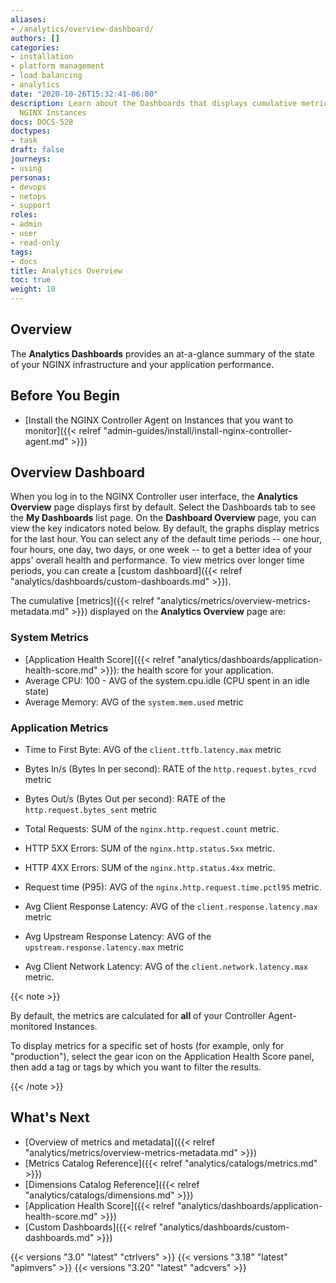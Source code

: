 ```yaml
---
aliases:
- /analytics/overview-dashboard/
authors: []
categories:
- installation
- platform management
- load balancing
- analytics
date: "2020-10-26T15:32:41-06:00"
description: Learn about the Dashboards that displays cumulative metrics for your
  NGINX Instances
docs: DOCS-528
doctypes:
- task
draft: false
journeys:
- using
personas:
- devops
- netops
- support
roles:
- admin
- user
- read-only
tags:
- docs
title: Analytics Overview
toc: true
weight: 10
---
```


## Overview

The **Analytics Dashboards** provides an at-a-glance summary of the state of your NGINX infrastructure and your application performance.

## Before You Begin

* [Install the NGINX Controller Agent on Instances that you want to monitor]({{< relref "admin-guides/install/install-nginx-controller-agent.md" >}})

## Overview Dashboard

When you log in to the NGINX Controller user interface, the **Analytics Overview** page displays first by default. Select the Dashboards tab to see the **My Dashboards** list page. On the **Dashboard Overview** page, you can view the key indicators noted below. By default, the graphs display metrics for the last hour. You can select any of the default time periods -- one hour, four hours, one day, two days, or one week -- to get a better idea of your apps' overall health and performance. To view metrics over longer time periods, you can create a [custom dashboard]({{< relref "analytics/dashboards/custom-dashboards.md" >}}).

The cumulative [metrics]({{< relref "analytics/metrics/overview-metrics-metadata.md" >}}) displayed on the **Analytics Overview** page are:

### System Metrics

* [Application Health Score]({{< relref "analytics/dashboards/application-health-score.md" >}}): the health score for your application.
* Average CPU: 100 - AVG of the system.cpu.idle (CPU spent in an idle state)
* Average Memory: AVG of the `system.mem.used` metric

### Application Metrics

* Time to First Byte: AVG of the `client.ttfb.latency.max` metric
* Bytes In/s (Bytes In per second): RATE of the `http.request.bytes_rcvd` metric
* Bytes Out/s (Bytes Out per second): RATE of the `http.request.bytes_sent` metric

* Total Requests: SUM of the `nginx.http.request.count` metric.
* HTTP 5XX Errors: SUM of the `nginx.http.status.5xx` metric.
* HTTP 4XX Errors: SUM of the `nginx.http.status.4xx` metric.
* Request time (P95): AVG of the `nginx.http.request.time.pctl95` metric.

* Avg Client Response Latency: AVG of the `client.response.latency.max` metric
* Avg Upstream Response Latency: AVG of the `upstream.response.latency.max` metric
* Avg Client Network Latency: AVG of the `client.network.latency.max` metric.

{{< note >}}

By default, the metrics are calculated for **all** of your Controller Agent-monitored Instances.

To display metrics for a specific set of hosts (for example, only for "production"), select the gear icon on the Application Health Score panel, then add a tag or tags by which you want to filter the results.

{{< /note >}}

## What's Next

* [Overview of metrics and metadata]({{< relref "analytics/metrics/overview-metrics-metadata.md" >}})
* [Metrics Catalog Reference]({{< relref "analytics/catalogs/metrics.md" >}})
* [Dimensions Catalog Reference]({{< relref "analytics/catalogs/dimensions.md" >}})
* [Application Health Score]({{< relref "analytics/dashboards/application-health-score.md" >}})
* [Custom Dashboards]({{< relref "analytics/dashboards/custom-dashboards.md" >}})

{{< versions "3.0" "latest" "ctrlvers" >}}
{{< versions "3.18" "latest" "apimvers" >}}
{{< versions "3.20" "latest" "adcvers" >}}